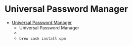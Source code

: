 # Universal Password Manager
- [Universal Password Manager](https://upm.sourceforge.io/)
  -  Universal Password Manager 
  - 
  - `brew cask install upm`
